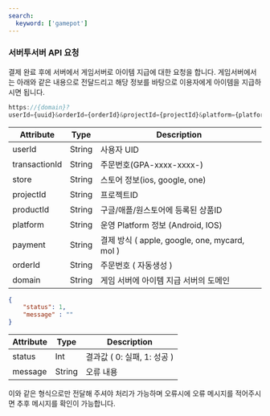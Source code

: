 ```yaml
---
search:
  keyword: ['gamepot']
---
```


### 서버투서버 API 요청

결제 완료 후에 서버에서 게임서버로 아이템 지급에 대한 요청을 합니다.
게임서버에서는 아래와 같은 내용으로 전달드리고 해당 정보를 바탕으로 이용자에게 아이템을 지급하시면 됩니다.

```javascript
https://{domain}?
userId={uuid}&orderId={orderId}&projectId={projectId}&platform={platform}&productid={productId}&store={store}&payment={payment}&transactionId={transactionId}
```



| Attribute     | Type   | Description                                   |
| ------------- | ------ | --------------------------------------------- |
| userId        | String | 사용자 UID                                    |
| transactionId | String | 주문번호(GPA-xxxx-xxxx-)                      |
| store         | String | 스토어 정보(ios, google, one)                 |
| projectId     | String | 프로젝트ID                                    |
| productId     | String | 구글/애플/원스토어에 등록된 상품ID            |
| platform      | String | 운영 Platform 정보 (Android, IOS)             |
| payment       | String | 결제 방식 ( apple, google, one, mycard, mol ) |
| orderId       | String | 주문번호 ( 자동생성 )                         |
| domain        | String | 게임 서버에 아이템 지급 서버의 도메인         |



```json
{
    "status": 1,
    "message" : ""
}
```

| Attribute | Type   | Description                 |
| --------- | ------ | --------------------------- |
| status    | Int    | 결과값 ( 0: 실패, 1: 성공 ) |
| message   | String | 오류 내용                   |


이와 같은 형식으로만 전달해 주셔야 처리가 가능하며 오류시에 오류 메시지를 적어주시면 추후 메시지를 확인이 가능합니다.  